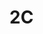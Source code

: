 # 2C
<!DOCTIPE html>

<html>
    <head>

   <meta charset="UTF-8">
   <meta name="viewport" content="width=device-width, initial-scarle=1.0">
   <title>AluraBooks</title>
   <link rel="stylesheet" href="sryles.css>

   
   </head>
 **   :root{
        --cor-de-fundo: #EBECEE;
    }





    <body>
    body {
        background-color: var (--cor-de-fundo);
    }
    <body>
    <h1>Alurabook</h1>
    <h1> {
        background-color: white;
    }
        <header class="cabeçalho">
            <span  class="cabeçalho_menu-hanburguer"></span>
            <img src="img/logo.svg">




    </body>
</html>**